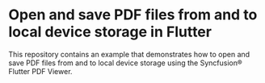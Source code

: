 # Open and save PDF files from and to local device storage in Flutter

This repository contains an example that demonstrates how to open and save PDF files from and to local device storage using the Syncfusion&reg; Flutter PDF Viewer.
